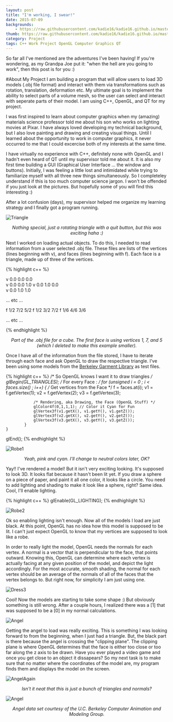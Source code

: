 ```yaml
---
layout: post
title: "I'm working, I swear!"
date: 2015-07-09
backgrounds:
    - https://raw.githubusercontent.com/kadie16/kadie16.github.io/master/assets/images/posts/i-swear/background3.png   
thumb: https://raw.githubusercontent.com/kadie16/kadie16.github.io/master/assets/images/posts/i-swear/6angel.png
category: Project
tags: C++ Work Project OpenGL Computer Graphics QT 
---
```


So far all I've mentioned are the adventures I've been having! If you're wondering, as my Grandpa Joe put it: "when the hell are you going to work", then this post is for you :) 

#About My Project
I am building a program that will allow users to load 3D models (.obj file format) and interact with them via transformations such as rotation, translation, deformation etc. My ultimate goal is to implement the ability to select parts of a volume mesh, so the user can select and interact with seperate parts of their model. I am using C++, OpenGL, and QT for my project. 

I was first inspired to learn about computer graphics when my (amazing) materials science professor told me about his son who works on lighting movies at Pixar. I have always loved developing my technical background, but I also love painting and drawing and creating visual things. Until I learned about the opportunity to work in computer graphics, it never occurred to me that I could excercise both of my interests at the same time. 

I have virtually no experience with C++, definitely none with OpenGL and I hadn't even heard of QT until my supervisor told me about it. It is also my first time building a GUI (Graphical User Interface ... the window and buttons). Initially, I was feeling a little lost and intimidated while trying to familiarize myself with all three new things simultaneously. So I completeley understand if this is too much computer science jargon. I won't be offended if you just look at the pictures. But hopefully some of you will find this interesting :)

After a lot confusion (days), my supervisor helped me organize my learning strategy and I finally got a program running. 

![Triangle](https://raw.githubusercontent.com/kadie16/kadie16.github.io/master/assets/images/posts/i-swear/0triangle.PNG) _<center>Nothing special, just a rotating triangle with a quit button, but this was exciting haha :)</center>_

Next I worked on loading actual objects. To do this, I needed to read information from a user selected .obj file. These files are lists of the vertices (lines beginning with v), and faces (lines beginning with f). Each face is a triangle, made up of three of the vertices. 

{% highlight c++ %}

v  0.0  0.0  0.0  
v  0.0  0.0  1.0 
v  0.0  1.0  0.0  
v  0.0  1.0  1.0 

... etc ...  

f  1/2  7/2  5/2
f  1/2  3/2  7/2 
f  1/6  4/6  3/6 

... etc ... 

{% endhighlight %}
_<center>Part of the .obj file for a cube. The first face is using vertices 1, 7, and 5 (which I deleted to make this example smaller).</center>_

Once I have all of the information from the file stored, I have to iterate through each face and ask OpenGL to draw the respective triangle. I've been using some models from the [Berkeley Garment Library](http://graphics.berkeley.edu/resources/GarmentLibrary/) as test files.


{% highlight c++ %}
/* So OpenGL knows I want it to draw triangles */
glBegin(GL_TRIANGLES);
	/* For every Face : */
        for (unsigned i = 0 ; i < faces.size() ; i++)
            {
                /* Get vertices from the Face */
                f = faces.at(i);
                v1 = f.getVertex(1);
                v2 = f.getVertex(2);
                v3 = f.getVertex(3);

                /* Rendering, aka Drawing, the Face (OpenGL Stuff) */
                glColor4f(0,1,1,1); // Color it Cyan for Fun  
                glVertex3f(v1.getX(), v1.getY(), v1.getZ());
                glVertex3f(v2.getX(), v2.getY(), v2.getZ());
                glVertex3f(v3.getX(), v3.getY(), v3.getZ());
            }
    }
glEnd();
{% endhighlight %}

![Robe1](https://raw.githubusercontent.com/kadie16/kadie16.github.io/master/assets/images/posts/i-swear/1robe.png) _<center>Yeah, pink and cyan. I'll change to neutral colors later, OK?</center>_

Yay!! I've rendered a model! But it isn't very exciting looking. It's supposed to look 3D. It looks flat because it hasn't been lit yet. If you draw a sphere on a piece of paper, and paint it all one color, it looks like a circle. You need to add lighting and shading to make it look like a sphere, right? Same idea. Cool, I'll enable lighting. 

{% highlight c++ %}
    glEnable(GL_LIGHTING);
{% endhighlight %}

![Robe2](https://raw.githubusercontent.com/kadie16/kadie16.github.io/master/assets/images/posts/i-swear/2robe.png) 

Ok so enabling lighting isn't enough. Now all of the models I load are just black. At this point, OpenGL has no idea how this model is supposed to be lit. I can't just expect OpenGL to know that my vertices are supposed to look like a robe. 

In order to really light the model, OpenGL needs the normals for each vertex. A normal is a vector that is perpendicular to the face, that points outward. Knowing this, OpenGL can determine where each vertex is actually facing at any given position of the model, and depict the light accordingly. For the most accurate, smooth shading, the normal for each vertex should be an average of the normals of all of the faces that the vertex belongs to. But right now, for simplicity I am just using one.

![Dress3](https://raw.githubusercontent.com/kadie16/kadie16.github.io/master/assets/images/posts/i-swear/3dress.png) 

Cool! Now the models are starting to take some shape :) But obviously something is still wrong. After a couple hours, I realized there was a [1] that was supposed to be a [0] in my normal calculations.

![Angel](https://raw.githubusercontent.com/kadie16/kadie16.github.io/master/assets/images/posts/i-swear/4angel.png) 

Getting the angel to load was really exciting. This is something I was looking forward to from the beginning, when I just had a triangle. But, the black part is there because the angel is crossing the "clipping plane". The clipping plane is where OpenGL determines that the face is either too close or too far along the z axis to be drawn. Have you ever played a video game and once you get close to an object it dissapears? So my next task is to make sure that no matter where the coordinates of the model are, my program finds them and displays the model on the screen. 

![AngelAgain](https://raw.githubusercontent.com/kadie16/kadie16.github.io/master/assets/images/posts/i-swear/5angelSide.png)

_<center>Isn't it neat that this is just a bunch of triangles and normals?</center>_

![Angel](https://raw.githubusercontent.com/kadie16/kadie16.github.io/master/assets/images/posts/i-swear/6angel.png)

_<center>Angel data set courtesy of the U.C. Berkeley Computer Animation and Modeling Group.</center>_